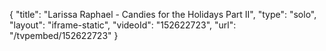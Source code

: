 {
    "title": "Larissa Raphael - Candies for the Holidays Part II",
    "type": "solo",
    "layout": "iframe-static",
    "videoId": "152622723",
    "url": "\/tvpembed\/152622723"
}